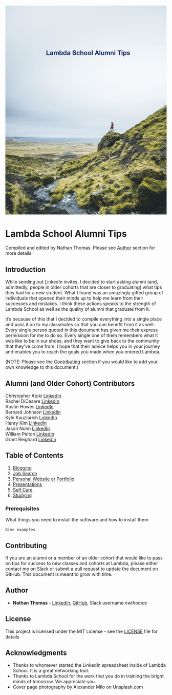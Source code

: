 ![Lambda Alumni Tips Cover Page](./images/alumni-tips-cover-page.png)

# Lambda School Alumni Tips

Compiled and edited by Nathan Thomas. Please see [Author](#author) section for more details.

## Introduction

While sending out LinkedIn invites, I decided to start asking alumni (and, admittedly, people in older cohorts that are closer to graduating) what tips they had for a new student. What I found was an amazingly gifted group of individuals that opened their minds up to help me learn from their successes and mistakes. I think these actions speaks to the strength of Lambda School as well as the quality of alumni that graduate from it.

It’s because of this that I decided to compile everything into a single place and pass it on to my classmates so that you can benefit from it as well. Every single person quoted in this document has given me their express permission for me to do so. Every single one of them remembers what it was like to be in our shoes, and they want to give back to the community that they’ve come from. I hope that their advice helps you in your journey and enables you to reach the goals you made when you entered Lambda.

(NOTE: Please see the [Contributing](#contributing) section if you would like to add your own knowledge to this document.)

## Alumni (and Older Cohort) Contributors

Christopher Atoki [LinkedIn](https://www.linkedin.com/in/christopher-atoki/)<br/>
Rachel DiCesare [LinkedIn](https://www.linkedin.com/in/rachel-dicesare-a86889ba/)<br/>
Austin Howes [LinkedIn](https://www.linkedin.com/in/austinhowes/)<br/>
Bernard Johnson [LinkedIn](https://www.linkedin.com/in/bernard-johnson-b59b86168/)<br/>
Kyle Kauzlarich [LinkedIn](https://www.linkedin.com/in/kyle-kauzlarich-781b86140/)<br/>
Henry Kim [LinkedIn](https://www.linkedin.com/in/henrykim212/)<br/>
Jason Nuhn [LinkedIn](https://www.linkedin.com/in/jasonnuhn/)<br/>
William Pelton [LinkedIn](https://www.linkedin.com/in/william-pelton/)<br/>
Grant Reighard [LinkedIn](https://www.linkedin.com/in/grantreighard/)<br/>

## Table of Contents

1. [Blogging](#blogging)
2. [Job Search](#job-search)
3. [Personal Website or Portfolio](#personal-website-or-portfolio)
4. [Presentations](#presentations)
5. [Self Care](#self-care)
6. [Studying](#studying)

### Prerequisites

What things you need to install the software and how to install them

```
Give examples
```

## Contributing

If you are an alumni or a member of an older cohort that would like to pass on tips for success to new classes and cohorts at Lambda, please either contact me on Slack or submit a pull request to update the document on GitHub. This document is meant to grow with time.

## Author

- **Nathan Thomas** - [LinkedIn](https://www.linkedin.com/in/nathan-thomas-644b3339/), [GitHub](https://github.com/nwthomas), Slack username _nwthomas_

## License

This project is licensed under the MIT License - see the [LICENSE](LICENSE) file for details

## Acknowledgments

- Thanks to whomever started the LinkedIn spreadsheet inside of Lambda School. It is a great networking tool.
- Thanks to Lambda School for the work that you do in training the bright minds of tomorrow. We appreciate you.
- Cover page photography by Alexander Milo on Unsplash.com
